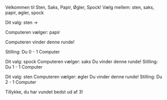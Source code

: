 Velkommen til Sten, Saks, Papir, Øgler, Spock!
Vælg mellem: sten, saks, papir, øgler, spock

Dit valg: sten -> 

Computeren vælger: papir

Computeren vinder denne runde!

Stilling: Du 0 - 1 Computer

Dit valg: spock
Computeren vælger: saks
Du vinder denne runde!
Stilling: Du 1 - 1 Computer

Dit valg: sten
Computeren vælger: øgler
Du vinder denne runde!
Stilling: Du 2 - 1 Computer

Tillykke, du har vundet bedst ud af 3!
